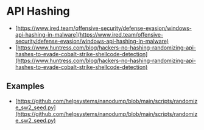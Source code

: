 # API Hashing

- [https://www.ired.team/offensive-security/defense-evasion/windows-api-hashing-in-malware](https://www.ired.team/offensive-security/defense-evasion/windows-api-hashing-in-malware)
- [https://www.huntress.com/blog/hackers-no-hashing-randomizing-api-hashes-to-evade-cobalt-strike-shellcode-detection](https://www.huntress.com/blog/hackers-no-hashing-randomizing-api-hashes-to-evade-cobalt-strike-shellcode-detection)




## Examples

- [https://github.com/helpsystems/nanodump/blob/main/scripts/randomize_sw2_seed.py](https://github.com/helpsystems/nanodump/blob/main/scripts/randomize_sw2_seed.py)
